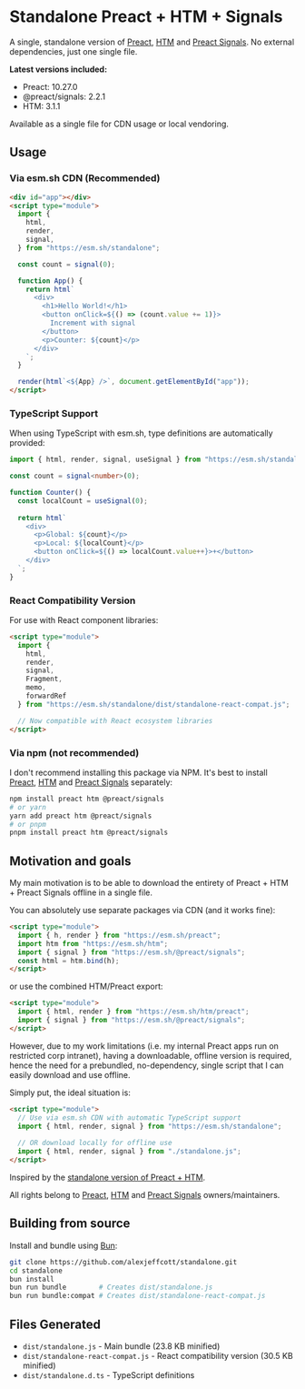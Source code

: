 # Standalone Preact + HTM + Signals

A single, standalone version of [Preact](https://github.com/preactjs/preact), [HTM](https://github.com/developit/htm) and [Preact Signals](https://github.com/preactjs/signals). No external dependencies, just one single file.

**Latest versions included:**
- Preact: 10.27.0
- @preact/signals: 2.2.1  
- HTM: 3.1.1

Available as a single file for CDN usage or local vendoring.

## Usage

### Via esm.sh CDN (Recommended)

```html
<div id="app"></div>
<script type="module">
  import {
    html,
    render,
    signal,
  } from "https://esm.sh/standalone";

  const count = signal(0);

  function App() {
    return html`
      <div>
        <h1>Hello World!</h1>
        <button onClick=${() => (count.value += 1)}>
          Increment with signal
        </button>
        <p>Counter: ${count}</p>
      </div>
    `;
  }

  render(html`<${App} />`, document.getElementById("app"));
</script>
```

### TypeScript Support

When using TypeScript with esm.sh, type definitions are automatically provided:

```typescript
import { html, render, signal, useSignal } from "https://esm.sh/standalone";

const count = signal<number>(0);

function Counter() {
  const localCount = useSignal(0);
  
  return html`
    <div>
      <p>Global: ${count}</p>
      <p>Local: ${localCount}</p>
      <button onClick=${() => localCount.value++}>+</button>
    </div>
  `;
}
```

### React Compatibility Version

For use with React component libraries:

```html
<script type="module">
  import {
    html,
    render,
    signal,
    Fragment,
    memo,
    forwardRef
  } from "https://esm.sh/standalone/dist/standalone-react-compat.js";

  // Now compatible with React ecosystem libraries
</script>
```

### Via npm (not recommended)

I don't recommend installing this package via NPM. It's best to install [Preact](https://github.com/preactjs/preact), [HTM](https://github.com/developit/htm) and [Preact Signals](https://github.com/preactjs/signals) separately:

```sh
npm install preact htm @preact/signals
# or yarn
yarn add preact htm @preact/signals
# or pnpm
pnpm install preact htm @preact/signals
```

## Motivation and goals

My main motivation is to be able to download the entirety of Preact + HTM + Preact Signals offline in a single file.

You can absolutely use separate packages via CDN (and it works fine):

```html
<script type="module">
  import { h, render } from "https://esm.sh/preact";
  import htm from "https://esm.sh/htm";
  import { signal } from "https://esm.sh/@preact/signals";
  const html = htm.bind(h);
</script>
```

or use the combined HTM/Preact export:

```html
<script type="module">
  import { html, render } from "https://esm.sh/htm/preact";
  import { signal } from "https://esm.sh/@preact/signals";
</script>
```

However, due to my work limitations (i.e. my internal Preact apps run on restricted corp intranet), having a downloadable, offline version is required, hence the need for a prebundled, no-dependency, single script that I can easily download and use offline.

Simply put, the ideal situation is:

```html
<script type="module">
  // Use via esm.sh CDN with automatic TypeScript support
  import { html, render, signal } from "https://esm.sh/standalone";
  
  // OR download locally for offline use
  import { html, render, signal } from "./standalone.js";
</script>
```

Inspired by the [standalone version of Preact + HTM](https://github.com/developit/htm#installation).

All rights belong to [Preact](https://github.com/preactjs/preact), [HTM](https://github.com/developit/htm) and [Preact Signals](https://github.com/preactjs/signals) owners/maintainers.

## Building from source

Install and bundle using [Bun](https://bun.sh):

```sh
git clone https://github.com/alexjeffcott/standalone.git
cd standalone
bun install
bun run bundle        # Creates dist/standalone.js
bun run bundle:compat # Creates dist/standalone-react-compat.js
```

## Files Generated

- `dist/standalone.js` - Main bundle (23.8 KB minified)
- `dist/standalone-react-compat.js` - React compatibility version (30.5 KB minified)  
- `dist/standalone.d.ts` - TypeScript definitions
